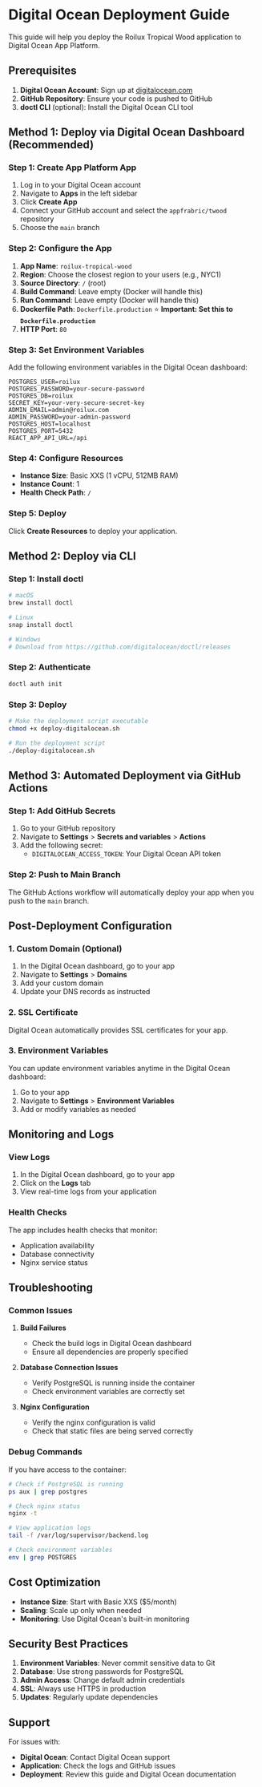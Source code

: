 # Digital Ocean Deployment Guide

This guide will help you deploy the Roilux Tropical Wood application to Digital Ocean App Platform.

## Prerequisites

1. **Digital Ocean Account**: Sign up at [digitalocean.com](https://digitalocean.com)
2. **GitHub Repository**: Ensure your code is pushed to GitHub
3. **doctl CLI** (optional): Install the Digital Ocean CLI tool

## Method 1: Deploy via Digital Ocean Dashboard (Recommended)

### Step 1: Create App Platform App

1. Log in to your Digital Ocean account
2. Navigate to **Apps** in the left sidebar
3. Click **Create App**
4. Connect your GitHub account and select the `appfrabric/twood` repository
5. Choose the `main` branch

### Step 2: Configure the App

1. **App Name**: `roilux-tropical-wood`
2. **Region**: Choose the closest region to your users (e.g., NYC1)
3. **Source Directory**: `/` (root)
4. **Build Command**: Leave empty (Docker will handle this)
5. **Run Command**: Leave empty (Docker will handle this)
6. **Dockerfile Path**: `Dockerfile.production` ⭐ **Important: Set this to `Dockerfile.production`**
7. **HTTP Port**: `80`

### Step 3: Set Environment Variables

Add the following environment variables in the Digital Ocean dashboard:

```
POSTGRES_USER=roilux
POSTGRES_PASSWORD=your-secure-password
POSTGRES_DB=roilux
SECRET_KEY=your-very-secure-secret-key
ADMIN_EMAIL=admin@roilux.com
ADMIN_PASSWORD=your-admin-password
POSTGRES_HOST=localhost
POSTGRES_PORT=5432
REACT_APP_API_URL=/api
```

### Step 4: Configure Resources

- **Instance Size**: Basic XXS (1 vCPU, 512MB RAM)
- **Instance Count**: 1
- **Health Check Path**: `/`

### Step 5: Deploy

Click **Create Resources** to deploy your application.

## Method 2: Deploy via CLI

### Step 1: Install doctl

```bash
# macOS
brew install doctl

# Linux
snap install doctl

# Windows
# Download from https://github.com/digitalocean/doctl/releases
```

### Step 2: Authenticate

```bash
doctl auth init
```

### Step 3: Deploy

```bash
# Make the deployment script executable
chmod +x deploy-digitalocean.sh

# Run the deployment script
./deploy-digitalocean.sh
```

## Method 3: Automated Deployment via GitHub Actions

### Step 1: Add GitHub Secrets

1. Go to your GitHub repository
2. Navigate to **Settings** > **Secrets and variables** > **Actions**
3. Add the following secret:
   - `DIGITALOCEAN_ACCESS_TOKEN`: Your Digital Ocean API token

### Step 2: Push to Main Branch

The GitHub Actions workflow will automatically deploy your app when you push to the `main` branch.

## Post-Deployment Configuration

### 1. Custom Domain (Optional)

1. In the Digital Ocean dashboard, go to your app
2. Navigate to **Settings** > **Domains**
3. Add your custom domain
4. Update your DNS records as instructed

### 2. SSL Certificate

Digital Ocean automatically provides SSL certificates for your app.

### 3. Environment Variables

You can update environment variables anytime in the Digital Ocean dashboard:
1. Go to your app
2. Navigate to **Settings** > **Environment Variables**
3. Add or modify variables as needed

## Monitoring and Logs

### View Logs

1. In the Digital Ocean dashboard, go to your app
2. Click on the **Logs** tab
3. View real-time logs from your application

### Health Checks

The app includes health checks that monitor:
- Application availability
- Database connectivity
- Nginx service status

## Troubleshooting

### Common Issues

1. **Build Failures**
   - Check the build logs in Digital Ocean dashboard
   - Ensure all dependencies are properly specified

2. **Database Connection Issues**
   - Verify PostgreSQL is running inside the container
   - Check environment variables are correctly set

3. **Nginx Configuration**
   - Verify the nginx configuration is valid
   - Check that static files are being served correctly

### Debug Commands

If you have access to the container:

```bash
# Check if PostgreSQL is running
ps aux | grep postgres

# Check nginx status
nginx -t

# View application logs
tail -f /var/log/supervisor/backend.log

# Check environment variables
env | grep POSTGRES
```

## Cost Optimization

- **Instance Size**: Start with Basic XXS ($5/month)
- **Scaling**: Scale up only when needed
- **Monitoring**: Use Digital Ocean's built-in monitoring

## Security Best Practices

1. **Environment Variables**: Never commit sensitive data to Git
2. **Database**: Use strong passwords for PostgreSQL
3. **Admin Access**: Change default admin credentials
4. **SSL**: Always use HTTPS in production
5. **Updates**: Regularly update dependencies

## Support

For issues with:
- **Digital Ocean**: Contact Digital Ocean support
- **Application**: Check the logs and GitHub issues
- **Deployment**: Review this guide and Digital Ocean documentation 